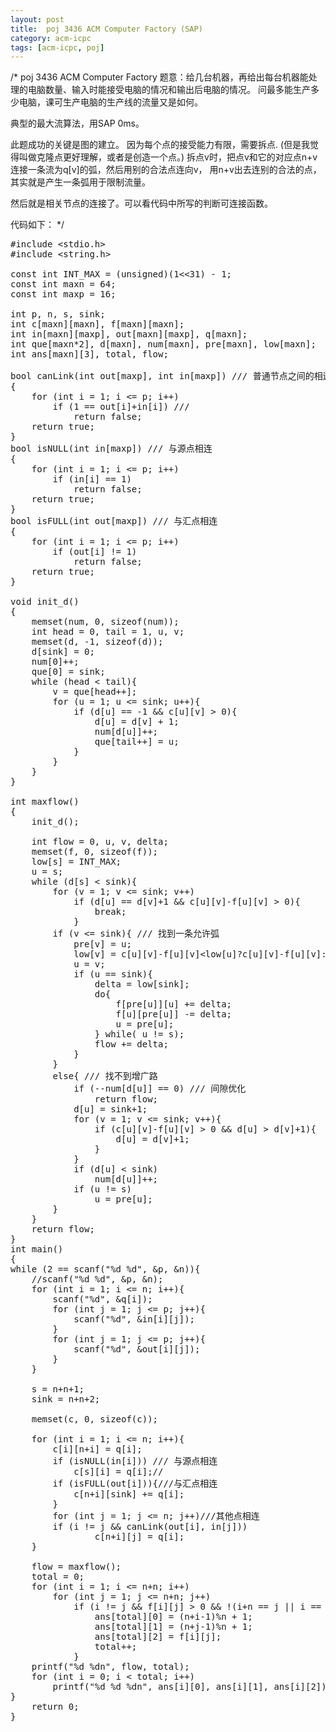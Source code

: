 ```yaml
---
layout: post
title:  poj 3436 ACM Computer Factory (SAP)
category: acm-icpc
tags: [acm-icpc, poj]
---
```


/*
   poj 3436 ACM Computer Factory
   题意：给几台机器，再给出每台机器能处理的电脑数量、输入时能接受电脑的情况和输出后电脑的情况。
   问最多能生产多少电脑，课可生产电脑的生产线的流量又是如何。
   
   典型的最大流算法，用SAP 0ms。
   
   此题成功的关键是图的建立。
   因为每个点的接受能力有限，需要拆点.
   (但是我觉得叫做克隆点更好理解，或者是创造一个点。)
   拆点v时，把点v和它的对应点n+v连接一条流为q[v]的弧，然后用别的合法点连向v，
   用n+v出去连别的合法的点，其实就是产生一条弧用于限制流量。
   
   然后就是相关节点的连接了。可以看代码中所写的判断可连接函数。
   
   代码如下：
*/
<!--more-->
<pre>
#include &lt;stdio.h&gt;
#include &lt;string.h&gt;

const int INT_MAX = (unsigned)(1&lt;&lt;31) - 1;
const int maxn = 64;
const int maxp = 16;

int p, n, s, sink;
int c[maxn][maxn], f[maxn][maxn];
int in[maxn][maxp], out[maxn][maxp], q[maxn];
int que[maxn*2], d[maxn], num[maxn], pre[maxn], low[maxn];
int ans[maxn][3], total, flow;

bool canLink(int out[maxp], int in[maxp]) /// 普通节点之间的相连
{
    for (int i = 1; i &lt;= p; i++)
        if (1 == out[i]+in[i]) /// 
            return false;
    return true;
}
bool isNULL(int in[maxp]) /// 与源点相连
{
    for (int i = 1; i &lt;= p; i++)
        if (in[i] == 1)
            return false;
    return true;
}
bool isFULL(int out[maxp]) /// 与汇点相连
{
    for (int i = 1; i &lt;= p; i++)
        if (out[i] != 1)
            return false;
    return true;
}

void init_d()
{
    memset(num, 0, sizeof(num));
    int head = 0, tail = 1, u, v;
    memset(d, -1, sizeof(d));
    d[sink] = 0;
    num[0]++;
    que[0] = sink;
    while (head &lt; tail){
        v = que[head++];
        for (u = 1; u &lt;= sink; u++){
            if (d[u] == -1 &amp;&amp; c[u][v] &gt; 0){
                d[u] = d[v] + 1;
                num[d[u]]++;
                que[tail++] = u;
            }
        }
    }
}

int maxflow()
{
    init_d();
    
    int flow = 0, u, v, delta;
    memset(f, 0, sizeof(f));
    low[s] = INT_MAX;
    u = s;
    while (d[s] &lt; sink){
        for (v = 1; v &lt;= sink; v++)
            if (d[u] == d[v]+1 &amp;&amp; c[u][v]-f[u][v] &gt; 0){
                break;
            }
        if (v &lt;= sink){ /// 找到一条允许弧
            pre[v] = u;
            low[v] = c[u][v]-f[u][v]&lt;low[u]?c[u][v]-f[u][v]:low[u];
            u = v;
            if (u == sink){
                delta = low[sink];
                do{
                    f[pre[u]][u] += delta;
                    f[u][pre[u]] -= delta;
                    u = pre[u];
                } while( u != s);
                flow += delta;
            }
        }
        else{ /// 找不到增广路
            if (--num[d[u]] == 0) /// 间隙优化
                return flow;
            d[u] = sink+1;
            for (v = 1; v &lt;= sink; v++){
                if (c[u][v]-f[u][v] &gt; 0 &amp;&amp; d[u] &gt; d[v]+1){
                    d[u] = d[v]+1;
                }
            }
            if (d[u] &lt; sink)
                num[d[u]]++;
            if (u != s)
                u = pre[u];
        }
    }
    return flow;
}
int main()
{
while (2 == scanf("%d %d", &amp;p, &amp;n)){
    //scanf("%d %d", &amp;p, &amp;n);
    for (int i = 1; i &lt;= n; i++){
        scanf("%d", &amp;q[i]);
        for (int j = 1; j &lt;= p; j++){
            scanf("%d", &amp;in[i][j]);
        }
        for (int j = 1; j &lt;= p; j++){
            scanf("%d", &amp;out[i][j]);
        }
    }
    
    s = n+n+1;
    sink = n+n+2;
    
    memset(c, 0, sizeof(c));
    
    for (int i = 1; i &lt;= n; i++){
        c[i][n+i] = q[i];
        if (isNULL(in[i])) /// 与源点相连
            c[s][i] = q[i];//
        if (isFULL(out[i])){///与汇点相连
            c[n+i][sink] += q[i];
        }
        for (int j = 1; j &lt;= n; j++)///其他点相连
        if (i != j &amp;&amp; canLink(out[i], in[j]))
                c[n+i][j] = q[i];
    }
    
    flow = maxflow();
    total = 0;
    for (int i = 1; i &lt;= n+n; i++)
        for (int j = 1; j &lt;= n+n; j++)
            if (i != j &amp;&amp; f[i][j] &gt; 0 &amp;&amp; !(i+n == j || i == n+j)){
                ans[total][0] = (n+i-1)%n + 1;
                ans[total][1] = (n+j-1)%n + 1;
                ans[total][2] = f[i][j];
                total++;
            }
    printf("%d %dn", flow, total);
    for (int i = 0; i &lt; total; i++)
        printf("%d %d %dn", ans[i][0], ans[i][1], ans[i][2]);
} 
    return 0;
}













</pre>
